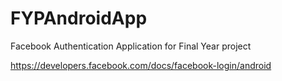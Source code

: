 # FYPAndroidApp
Facebook Authentication Application for Final Year project

https://developers.facebook.com/docs/facebook-login/android


